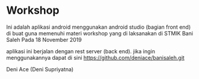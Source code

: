 # Workshop
Ini adalah aplikasi android menggunakan android studio (bagian front end)
di buat guna memenuhi materi workshop yang di laksanakan di STMIK Bani Saleh Pada 18 November 2019

aplikasi ini berjalan dengan rest server (back end). jika ingin menggunakannya dapat di sini https://github.com/deniace/banisaleh.git

Deni Ace (Deni Supriyatna)
